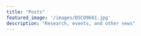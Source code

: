```yaml
---
title: "Posts"
featured_image: '/images/DSC09661.jpg'
description: "Research, events, and other news"
---
```





